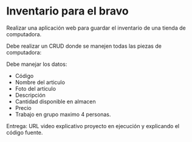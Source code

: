 # Inventario para el bravo

Realizar una aplicación web para guardar el inventario de una tienda de computadora.

Debe realizar un CRUD donde se manejen todas las piezas de computadora:

Debe manejar los datos:

- Código
- Nombre del articulo
- Foto del articulo
- Descripción
- Cantidad disponible en almacen
- Precio
- Trabajo en grupo maximo 4 personas.

Entrega: URL video explicativo proyecto en ejecución y explicando el código fuente. 
